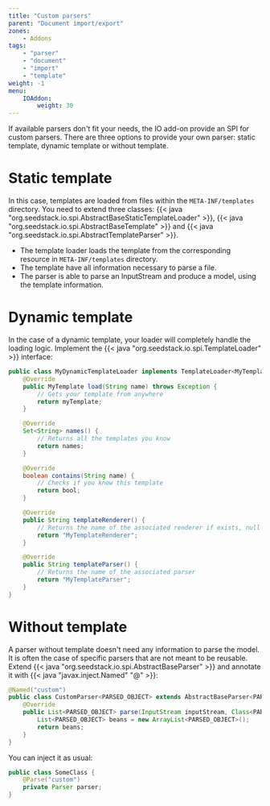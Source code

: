 ```yaml
---
title: "Custom parsers"
parent: "Document import/export"
zones:
    - Addons
tags:
    - "parser"
    - "document"
    - "import"
    - "template"
weight: -1    
menu:
    IOAddon:
        weight: 30
---
```


If available parsers don't fit your needs, the IO add-on provide an SPI for custom parsers. There are three options to
provide your own parser: static template, dynamic template or without template.

# Static template

In this case, templates are loaded from files within the `META-INF/templates` directory. You need to extend three classes:
{{< java "org.seedstack.io.spi.AbstractBaseStaticTemplateLoader" >}}, {{< java "org.seedstack.io.spi.AbstractBaseTemplate" >}} and
{{< java "org.seedstack.io.spi.AbstractTemplateParser" >}}.

- The template loader loads the template from the corresponding resource in `META-INF/templates` directory.
- The template have all information necessary to parse a file.
- The parser is able to parse an InputStream and produce a model, using the template information.

# Dynamic template

In the case of a dynamic template, your loader will completely handle the loading logic. Implement the {{< java "org.seedstack.io.spi.TemplateLoader" >}}
interface:

```java
public class MyDynamicTemplateLoader implements TemplateLoader<MyTemplate> {
    @Override
    public MyTemplate load(String name) throws Exception {
        // Gets your template from anywhere
        return myTemplate;
    }

    @Override
    Set<String> names() {
        // Returns all the templates you know
        return names;
    }

    @Override
    boolean contains(String name) {
        // Checks if you know this template
        return bool;
    }

    @Override
    public String templateRenderer() {
        // Returns the name of the associated renderer if exists, null otherwise
        return "MyTemplateRenderer";
    }

    @Override
    public String templateParser() {
        // Returns the name of the associated parser
        return "MyTemplateParser";
    }
}
```

# Without template

A parser without template doesn't need any information to parse the model. It is often the case of specific parsers
that are not meant to be reusable. Extend {{< java "org.seedstack.io.spi.AbstractBaseParser" >}} and annotate it
with {{< java "javax.inject.Named" "@" >}}:

```java
@Named("custom")
public class CustomParser<PARSED_OBJECT> extends AbstractBaseParser<PARSED_OBJECT> {
    @Override
    public List<PARSED_OBJECT> parse(InputStream inputStream, Class<PARSED_OBJECT> clazz) {
        List<PARSED_OBJECT> beans = new ArrayList<PARSED_OBJECT>();
        return beans;
    }
}
```

You can inject it as usual:

```java
public class SomeClass {
	@Parse("custom")
	private Parser parser;
}
